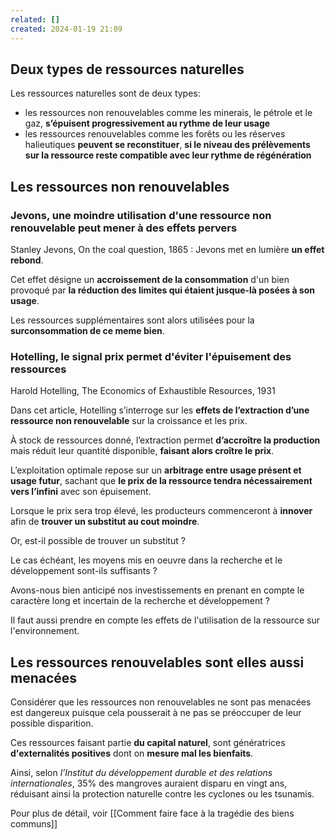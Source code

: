 ```yaml
---
related: []
created: 2024-01-19 21:09
---
```

## Deux types de ressources naturelles

Les ressources naturelles sont de deux types:
- les ressources non renouvelables comme les minerais, le pétrole et le gaz, **s’épuisent progressivement au rythme de leur usage**
- les ressources renouvelables comme les forêts ou les réserves halieutiques **peuvent se reconstituer**, **si le niveau des prélèvements sur la ressource reste compatible avec leur rythme de régénération**

## Les ressources non renouvelables

### Jevons, une moindre utilisation d'une ressource non renouvelable peut mener à des effets pervers

Stanley Jevons, On the coal question, 1865 :
Jevons met en lumière **un effet rebond**.

Cet effet désigne un **accroissement de la consommation** d'un bien provoqué par **la réduction des limites qui étaient jusque-là posées à son usage**.

Les ressources supplémentaires sont alors utilisées pour la **surconsommation de ce meme bien**.


### Hotelling, le signal prix permet d'éviter l'épuisement des ressources

Harold Hotelling, The Economics of Exhaustible Resources, 1931

Dans cet article, Hotelling s’interroge sur les **effets de l’extraction d’une ressource non renouvelable** sur la croissance et les prix.

À stock de ressources donné, l’extraction permet **d’accroître la production** mais réduit leur quantité disponible, **faisant alors croître le prix**.

L’exploitation optimale repose sur un **arbitrage entre usage présent et usage futur**, sachant que **le prix de la ressource tendra nécessairement vers l’infini** avec son épuisement.

Lorsque le prix sera trop élevé, les producteurs commenceront à **innover** afin de **trouver un substitut au cout moindre**.


Or, est-il possible de trouver un substitut ?

Le cas échéant, les moyens mis en oeuvre dans la recherche et le développement sont-ils suffisants ? 

Avons-nous bien anticipé nos investissements en prenant en compte le caractère long et incertain de la recherche et développement ?

Il faut aussi prendre en compte les effets de l'utilisation de la ressource sur l'environnement.

## Les ressources renouvelables sont elles aussi menacées

Considérer que les ressources non renouvelables ne sont pas menacées est dangereux puisque cela pousserait à ne pas se préoccuper de leur possible disparition.

Ces ressources faisant partie **du capital naturel**, sont génératrices **d'externalités positives** dont on  **mesure mal les bienfaits**.

Ainsi, selon *l’Institut du développement durable et des relations internationales*, 35% des mangroves auraient disparu en vingt ans, réduisant ainsi la protection naturelle contre les cyclones ou les tsunamis.

Pour plus de détail, voir [[Comment faire face à la tragédie des biens communs]]



